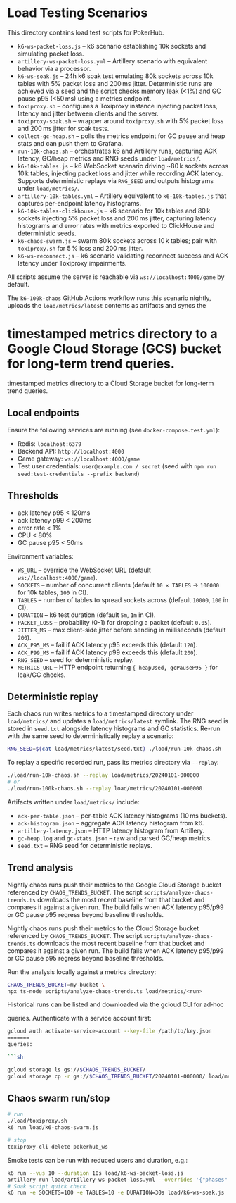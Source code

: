 # Load Testing Scenarios

This directory contains load test scripts for PokerHub.

- `k6-ws-packet-loss.js` – k6 scenario establishing 10k sockets and simulating packet loss.
- `artillery-ws-packet-loss.yml` – Artillery scenario with equivalent behavior via a processor.
- `k6-ws-soak.js` – 24h k6 soak test emulating 80k sockets across 10k tables with 5% packet loss and 200 ms jitter. Deterministic runs are achieved via a seed and the script checks memory leak (<1%) and GC pause p95 (<50 ms) using a metrics endpoint.
- `toxiproxy.sh` – configures a Toxiproxy instance injecting packet loss, latency and jitter between clients and the server.
- `toxiproxy-soak.sh` – wrapper around `toxiproxy.sh` with 5% packet loss and 200 ms jitter for soak tests.
- `collect-gc-heap.sh` – polls the metrics endpoint for GC pause and heap stats and can push them to Grafana.
- `run-10k-chaos.sh` – orchestrates k6 and Artillery runs, capturing ACK latency, GC/heap metrics and RNG seeds under `load/metrics/`.
- `k6-10k-tables.js` – k6 WebSocket scenario driving ~80 k sockets across 10 k tables, injecting packet loss and jitter while recording ACK latency. Supports deterministic replays via `RNG_SEED` and outputs histograms under `load/metrics/`.
- `artillery-10k-tables.yml` – Artillery equivalent to `k6-10k-tables.js` that captures per-endpoint latency histograms.
- `k6-10k-tables-clickhouse.js` – k6 scenario for 10k tables and 80 k sockets injecting 5% packet loss and 200 ms jitter, capturing latency histograms and error rates with metrics exported to ClickHouse and deterministic seeds.
- `k6-chaos-swarm.js` – swarm 80 k sockets across 10 k tables; pair with `toxiproxy.sh` for 5 % loss and 200 ms jitter.
- `k6-ws-reconnect.js` – k6 scenario validating reconnect success and ACK latency under Toxiproxy impairments.

All scripts assume the server is reachable via `ws://localhost:4000/game` by default.

The `k6-100k-chaos` GitHub Actions workflow runs this scenario nightly,
uploads the `load/metrics/latest` contents as artifacts and syncs the

timestamped metrics directory to a Google Cloud Storage (GCS) bucket for long-term trend queries.
=======
timestamped metrics directory to a Cloud Storage bucket for long-term trend queries.


## Local endpoints

Ensure the following services are running (see `docker-compose.test.yml`):

- Redis: `localhost:6379`
- Backend API: `http://localhost:4000`
- Game gateway: `ws://localhost:4000/game`
- Test user credentials: `user@example.com / secret` (seed with `npm run seed:test-credentials --prefix backend`)
## Thresholds

- ack latency p95 < 120ms
- ack latency p99 < 200ms
- error rate < 1%
- CPU < 80%
- GC pause p95 < 50ms

Environment variables:
- `WS_URL` – override the WebSocket URL (default `ws://localhost:4000/game`).
- `SOCKETS` – number of concurrent clients (default `10 × TABLES` → `100000` for 10k tables, `100` in CI).
- `TABLES` – number of tables to spread sockets across (default `10000`, `100` in CI).
- `DURATION` – k6 test duration (default `5m`, `1m` in CI).
- `PACKET_LOSS` – probability (0-1) for dropping a packet (default `0.05`).
- `JITTER_MS` – max client-side jitter before sending in milliseconds (default `200`).
- `ACK_P95_MS` – fail if ACK latency p95 exceeds this (default `120`).
- `ACK_P99_MS` – fail if ACK latency p99 exceeds this (default `200`).
- `RNG_SEED` – seed for deterministic replay.
- `METRICS_URL` – HTTP endpoint returning `{ heapUsed, gcPauseP95 }` for leak/GC checks.

## Deterministic replay

Each chaos run writes metrics to a timestamped directory under `load/metrics/`
and updates a `load/metrics/latest` symlink. The RNG seed is stored in
`seed.txt` alongside latency histograms and GC statistics. Re-run with the same
seed to deterministically replay a scenario:

```sh
RNG_SEED=$(cat load/metrics/latest/seed.txt) ./load/run-10k-chaos.sh
```

To replay a specific recorded run, pass its metrics directory via `--replay`:

```sh
./load/run-10k-chaos.sh --replay load/metrics/20240101-000000
# or
./load/run-100k-chaos.sh --replay load/metrics/20240101-000000
```

Artifacts written under `load/metrics/` include:

- `ack-per-table.json` – per-table ACK latency histograms (10 ms buckets).
- `ack-histogram.json` – aggregate ACK latency histogram from k6.
- `artillery-latency.json` – HTTP latency histogram from Artillery.
- `gc-heap.log` and `gc-stats.json` – raw and parsed GC/heap metrics.
- `seed.txt` – RNG seed for deterministic replays.

## Trend analysis


Nightly chaos runs push their metrics to the Google Cloud Storage bucket
referenced by `CHAOS_TRENDS_BUCKET`. The script
`scripts/analyze-chaos-trends.ts` downloads the most recent baseline from that
bucket and compares it against a given run. The build fails when ACK latency
p95/p99 or GC pause p95 regress beyond baseline thresholds.

Nightly chaos runs push their metrics to the Cloud Storage bucket referenced by
`CHAOS_TRENDS_BUCKET`. The script `scripts/analyze-chaos-trends.ts` downloads
the most recent baseline from that bucket and compares it against a given run.
The build fails when ACK latency p95/p99 or GC pause p95 regress beyond
baseline thresholds.


Run the analysis locally against a metrics directory:

```sh
CHAOS_TRENDS_BUCKET=my-bucket \
npx ts-node scripts/analyze-chaos-trends.ts load/metrics/<run>
```

Historical runs can be listed and downloaded via the gcloud CLI for ad‑hoc

queries. Authenticate with a service account first:

```sh
gcloud auth activate-service-account --key-file /path/to/key.json
=======
queries:

```sh

gcloud storage ls gs://$CHAOS_TRENDS_BUCKET/
gcloud storage cp -r gs://$CHAOS_TRENDS_BUCKET/20240101-000000/ load/metrics/20240101-000000
```

## Chaos swarm run/stop

```sh
# run
./load/toxiproxy.sh
k6 run load/k6-chaos-swarm.js

# stop
toxiproxy-cli delete pokerhub_ws
```

Smoke tests can be run with reduced users and duration, e.g.:

```sh
k6 run --vus 10 --duration 10s load/k6-ws-packet-loss.js
artillery run load/artillery-ws-packet-loss.yml --overrides '{"phases":[{"duration":10,"arrivalRate":10}]}'
# Soak script quick check
k6 run -e SOCKETS=100 -e TABLES=10 -e DURATION=30s load/k6-ws-soak.js
```
